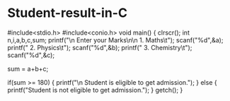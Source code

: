 # Student-result-in-C


#include<stdio.h>
#include<conio.h>
void main()
{
clrscr();
int n,i,a,b,c,sum;
printf("\n Enter your Marks\n\n 1. Maths\t");
scanf("%d",&a);
printf(" 2. Physics\t");
scanf("%d",&b);
printf(" 3. Chemistry\t");
scanf("%d",&c);

sum = a+b+c;

if(sum >= 180)
{
printf("\n Student is eligible to get admission.");
}
else
{
printf("Student is not eligible to get admission.");
}
getch();
}

